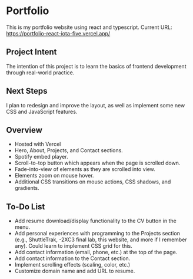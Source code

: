 # Portfolio

This is my portfolio website using react and typescript. Current URL: https://portfolio-react-iota-five.vercel.app/

## Project Intent

The intention of this project is to learn the basics of frontend development through real-world practice.

## Next Steps

I plan to redesign and improve the layout, as well as implement some new CSS and JavaScript features.

## Overview

- Hosted with Vercel
- Hero, About, Projects, and Contact sections.
- Spotify embed player.
- Scroll-to-top button which appears when the page is scrolled down.
- Fade-into-view of elements as they are scrolled into view.
- Elements zoom on mouse hover.
- Additional CSS transitions on mouse actions, CSS shadows, and gradients.

## To-Do List

- Add resume download/display functionality to the CV button in the menu.
- Add personal experiences with programming to the Projects section (e.g., ShuttleTrak, -2XC3 final lab, this website, and more if I remember any). Could learn to implement CSS grid for this.
- Add contact information (email, phone, etc.) at the top of the page.
- Add contact information to the Contact section.
- Implement scrolling effects (scaling, color, etc.)
- Customize domain name and add URL to resume.
